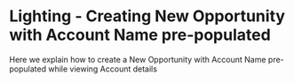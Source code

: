 # Lighting - Creating New Opportunity with Account Name pre-populated

Here we explain how to create a New Opportunity  with Account Name pre-populated while viewing Account details

 
